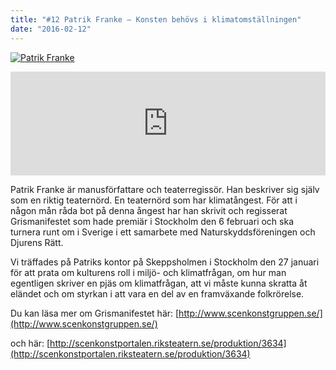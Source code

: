 ```yaml
---
title: "#12 Patrik Franke – Konsten behövs i klimatomställningen"
date: "2016-02-12"
---
```


[![Patrik Franke](http://www.klimatpodden.se/wp-content/uploads/2016/02/DSC44051.jpg)](http://www.klimatpodden.se/wp-content/uploads/2016/02/DSC44051.jpg)

<iframe src="https://w.soundcloud.com/player/?url=https%3A//api.soundcloud.com/tracks/246653987&amp;color=ff5500&amp;amp;auto_play=false&amp;amp;hide_related=false&amp;show_comments=true&amp;show_user=true&amp;show_reposts=false&amp;visual=false&amp;show_artwork=false" width="100%" height="166" frameborder="no" scrolling="no"></iframe>

Patrik Franke är manusförfattare och teaterregissör. Han beskriver sig själv som en riktig teaternörd. En teaternörd som har klimatångest. För att i någon mån råda bot på denna ångest har han skrivit och regisserat Grismanifestet som hade premiär i Stockholm den 6 februari och ska turnera runt om i Sverige i ett samarbete med Naturskyddsföreningen och Djurens Rätt.

Vi träffades på Patriks kontor på Skeppsholmen i Stockholm den 27 januari för att prata om kulturens roll i miljö- och klimatfrågan, om hur man egentligen skriver en pjäs om klimatfrågan, att vi måste kunna skratta åt eländet och om styrkan i att vara en del av en framväxande folkrörelse. 

Du kan läsa mer om Grismanifestet här: [http://www.scenkonstgruppen.se/](http://www.scenkonstgruppen.se/)

och här: [http://scenkonstportalen.riksteatern.se/produktion/3634](http://scenkonstportalen.riksteatern.se/produktion/3634)
